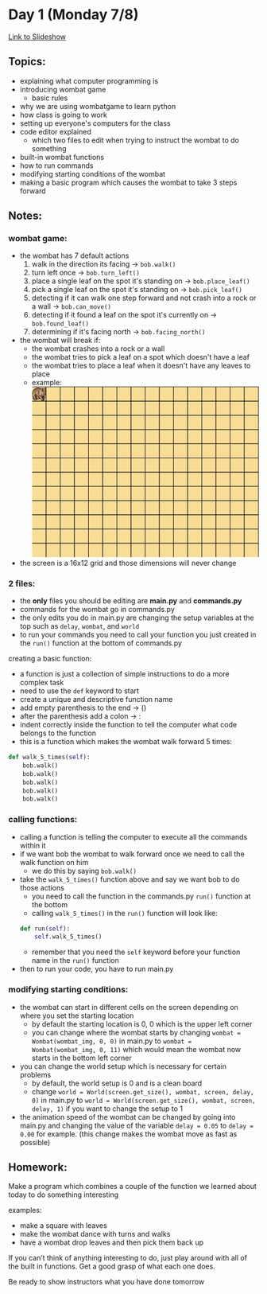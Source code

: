
# Day 1 (Monday 7/8)

[Link to Slideshow](google.com)

## Topics:

- explaining what computer programming is
- introducing wombat game
    - basic rules
- why we are using wombatgame to learn python
- how class is going to work
- setting up everyone's computers for the class
- code editor explained
    - which two files to edit when trying to instruct the wombat to do something
- built-in wombat functions
- how to run commands
- modifying starting conditions of the wombat
- making a basic program which causes the wombat to take 3 steps forward


## Notes:

### wombat game:

- the wombat has 7 default actions
    1. walk in the direction its facing -> ```bob.walk()```
    2. turn left once -> ```bob.turn_left()```
    3. place a single leaf on the spot it's standing on -> ```bob.place_leaf()```
    4. pick a single leaf on the spot it's standing on -> ```bob.pick_leaf()```
    5. detecting if it can walk one step forward and not crash into a rock or a wall -> ```bob.can_move()```
    6. detecting if it found a leaf on the spot it's currently on -> ```bob.found_leaf()```
    7. determining if it's facing north -> ```bob.facing_north()```
- the wombat will break if:
    - the wombat crashes into a rock or a wall
    - the wombat tries to pick a leaf on a spot which doesn't have a leaf
    - the wombat tries to place a leaf when it doesn't have any leaves to place
    - example:
    ![](/gifs/day1/move_until_broken.gif)
- the screen is a 16x12 grid and those dimensions will never change


### 2 files:

- the __only__ files you should be editing are __main.py__ and __commands.py__
- commands for the wombat go in commands.py
- the only edits you do in main.py are changing the setup variables at the top such as ```delay```, ```wombat```, and ```world```
- to run your commands you need to call your function you just created in the ```run()``` function at the bottom of commands.py

creating a basic function:

- a function is just a collection of simple instructions to do a more complex task
- need to use the ```def``` keyword to start
- create a unique and descriptive function name
- add empty parenthesis to the end -> ()
- after the parenthesis add a colon -> :
- indent correctly inside the function to tell the computer what code belongs to the function
- this is a function which makes the wombat walk forward 5 times:
```python
def walk_5_times(self):
    bob.walk()
    bob.walk()
    bob.walk()
    bob.walk()
    bob.walk()
```

### calling functions:

- calling a function is telling the computer to execute all the commands within it
- if we want bob the wombat to walk forward once we need to call the walk function on him
    - we do this by saying ```bob.walk()```
- take the ```walk_5_times()``` function above and say we want bob to do those actions
    - you need to call the function in the commands.py ```run()``` function at the bottom
    - calling ```walk_5_times()``` in the ```run()``` function will look like:
    ```python
    def run(self):
        self.walk_5_times()
    ```
    - remember that you need the ```self``` keyword before your function name in the ```run()``` function
- then to run your code, you have to run main.py

### modifying starting conditions:

- the wombat can start in different cells on the screen depending on where you set the starting location
    - by default the starting location is 0, 0 which is the upper left corner
    - you can change where the wombat starts by changing ```wombat = Wombat(wombat_img, 0, 0)``` in main.py to ```wombat = Wombat(wombat_img, 0, 11)``` which would mean the wombat now starts in the bottom left corner
- you can change the world setup which is necessary for certain problems
    - by default, the world setup is 0 and is a clean board
    - change ```world = World(screen.get_size(), wombat, screen, delay, 0)``` in main.py to ```world = World(screen.get_size(), wombat, screen, delay, 1)``` if you want to change the setup to 1
- the animation speed of the wombat can be changed by going into main.py and changing the value of the variable ```delay = 0.05``` to ```delay = 0.00``` for example. (this change makes the wombat move as fast as possible)


## Homework:

Make a program which combines a couple of the function we learned about today to do something interesting

examples:
- make a square with leaves
- make the wombat dance with turns and walks
- have a wombat drop leaves and then pick them back up

If you can’t think of anything interesting to do, just play around with all of the built in functions. Get a good grasp of what each one does.

Be ready to show instructors what you have done tomorrow

